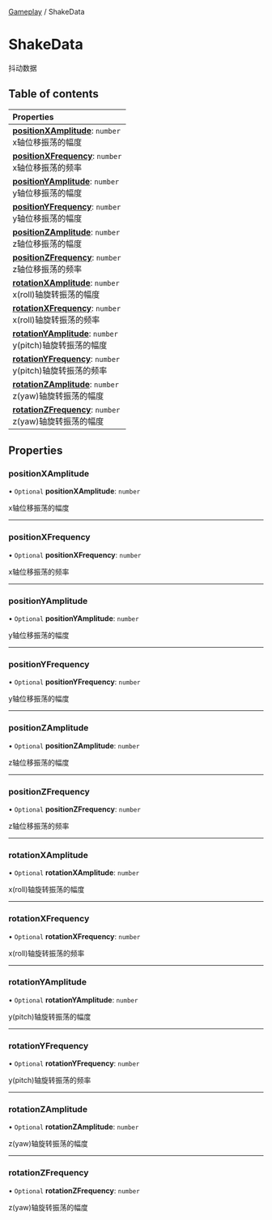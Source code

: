 [Gameplay](../groups/Core.Gameplay.md) / ShakeData

# ShakeData <Badge type="tip" text="Interface" /> <Score text="ShakeData" />

抖动数据

## Table of contents

| Properties |
| :-----|
| **[positionXAmplitude](mw.ShakeData.md#positionxamplitude)**: `number` <br> x轴位移振荡的幅度|
| **[positionXFrequency](mw.ShakeData.md#positionxfrequency)**: `number` <br> x轴位移振荡的频率|
| **[positionYAmplitude](mw.ShakeData.md#positionyamplitude)**: `number` <br> y轴位移振荡的幅度|
| **[positionYFrequency](mw.ShakeData.md#positionyfrequency)**: `number` <br> y轴位移振荡的幅度|
| **[positionZAmplitude](mw.ShakeData.md#positionzamplitude)**: `number` <br> z轴位移振荡的幅度|
| **[positionZFrequency](mw.ShakeData.md#positionzfrequency)**: `number` <br> z轴位移振荡的频率|
| **[rotationXAmplitude](mw.ShakeData.md#rotationxamplitude)**: `number` <br> x(roll)轴旋转振荡的幅度|
| **[rotationXFrequency](mw.ShakeData.md#rotationxfrequency)**: `number` <br> x(roll)轴旋转振荡的频率|
| **[rotationYAmplitude](mw.ShakeData.md#rotationyamplitude)**: `number` <br> y(pitch)轴旋转振荡的幅度|
| **[rotationYFrequency](mw.ShakeData.md#rotationyfrequency)**: `number` <br> y(pitch)轴旋转振荡的频率|
| **[rotationZAmplitude](mw.ShakeData.md#rotationzamplitude)**: `number` <br> z(yaw)轴旋转振荡的幅度|
| **[rotationZFrequency](mw.ShakeData.md#rotationzfrequency)**: `number` <br> z(yaw)轴旋转振荡的幅度|

## Properties

### positionXAmplitude <Score text="positionXAmplitude" /> 

• `Optional` **positionXAmplitude**: `number`

x轴位移振荡的幅度

___

### positionXFrequency <Score text="positionXFrequency" /> 

• `Optional` **positionXFrequency**: `number`

x轴位移振荡的频率

___

### positionYAmplitude <Score text="positionYAmplitude" /> 

• `Optional` **positionYAmplitude**: `number`

y轴位移振荡的幅度

___

### positionYFrequency <Score text="positionYFrequency" /> 

• `Optional` **positionYFrequency**: `number`

y轴位移振荡的幅度

___

### positionZAmplitude <Score text="positionZAmplitude" /> 

• `Optional` **positionZAmplitude**: `number`

z轴位移振荡的幅度

___

### positionZFrequency <Score text="positionZFrequency" /> 

• `Optional` **positionZFrequency**: `number`

z轴位移振荡的频率

___

### rotationXAmplitude <Score text="rotationXAmplitude" /> 

• `Optional` **rotationXAmplitude**: `number`

x(roll)轴旋转振荡的幅度

___

### rotationXFrequency <Score text="rotationXFrequency" /> 

• `Optional` **rotationXFrequency**: `number`

x(roll)轴旋转振荡的频率

___

### rotationYAmplitude <Score text="rotationYAmplitude" /> 

• `Optional` **rotationYAmplitude**: `number`

y(pitch)轴旋转振荡的幅度

___

### rotationYFrequency <Score text="rotationYFrequency" /> 

• `Optional` **rotationYFrequency**: `number`

y(pitch)轴旋转振荡的频率

___

### rotationZAmplitude <Score text="rotationZAmplitude" /> 

• `Optional` **rotationZAmplitude**: `number`

z(yaw)轴旋转振荡的幅度

___

### rotationZFrequency <Score text="rotationZFrequency" /> 

• `Optional` **rotationZFrequency**: `number`

z(yaw)轴旋转振荡的幅度
